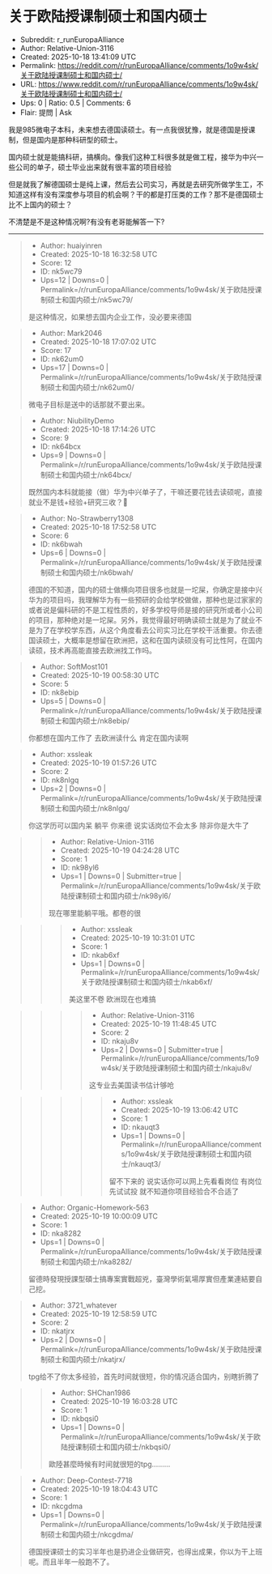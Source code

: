# 关于欧陆授课制硕士和国内硕士

- Subreddit: r_runEuropaAlliance
- Author: Relative-Union-3116
- Created: 2025-10-18 13:41:09 UTC
- Permalink: https://reddit.com/r/runEuropaAlliance/comments/1o9w4sk/关于欧陆授课制硕士和国内硕士/
- URL: https://www.reddit.com/r/runEuropaAlliance/comments/1o9w4sk/关于欧陆授课制硕士和国内硕士/
- Ups: 0 | Ratio: 0.5 | Comments: 6
- Flair: 提問 | Ask


我是985微电子本科，未来想去德国读硕士。有一点我很犹豫，就是德国是授课制，但是国内是那种科研型的硕士。

国内硕士就是能搞科研，搞横向。像我们这种工科很多就是做工程，接华为中兴一些公司的单子，硕士毕业出来就有很丰富的项目经验

但是就我了解德国硕士是纯上课，然后去公司实习，再就是去研究所做学生工，不知道这样有没有深度参与项目的机会啊？干的都是打压类的工作？那不是德国硕士比不上国内的硕士？

不清楚是不是这种情况啊?有没有老哥能解答一下?


---

> - Author: huaiyinren
> - Created: 2025-10-18 16:32:58 UTC
> - Score: 12
> - ID: nk5wc79
> - Ups=12 | Downs=0 | Permalink=/r/runEuropaAlliance/comments/1o9w4sk/关于欧陆授课制硕士和国内硕士/nk5wc79/
>
> 是这种情况，如果想去国内企业工作，没必要来德国

> - Author: Mark2046
> - Created: 2025-10-18 17:07:02 UTC
> - Score: 17
> - ID: nk62um0
> - Ups=17 | Downs=0 | Permalink=/r/runEuropaAlliance/comments/1o9w4sk/关于欧陆授课制硕士和国内硕士/nk62um0/
>
> 微电子目标是送中的话那就不要出来。

> - Author: NiubilityDemo
> - Created: 2025-10-18 17:14:26 UTC
> - Score: 9
> - ID: nk64bcx
> - Ups=9 | Downs=0 | Permalink=/r/runEuropaAlliance/comments/1o9w4sk/关于欧陆授课制硕士和国内硕士/nk64bcx/
>
> 既然国内本科就能接（做）华为中兴单子了，干嘛还要花钱去读硕呢，直接就业不是钱+经验+研究三收？🤔

> - Author: No-Strawberry1308
> - Created: 2025-10-18 17:52:58 UTC
> - Score: 6
> - ID: nk6bwah
> - Ups=6 | Downs=0 | Permalink=/r/runEuropaAlliance/comments/1o9w4sk/关于欧陆授课制硕士和国内硕士/nk6bwah/
>
> 德国的不知道，国内的硕士做横向项目很多也就是一坨屎，你确定是接中兴华为的项目吗，我理解华为有一些预研的会给学校做做，那种也是过家家的或者说是偏科研的不是工程性质的，好多学校导师是接的研究所或者小公司的项目，那种绝对是一坨屎。另外，我觉得最好明确读硕士就是为了就业不是为了在学校学东西，从这个角度看去公司实习比在学校干活重要。你去德国读硕士，大概率是想留在欧洲把，这和在国内读硕没有可比性阿，在国内读硕，技术再高能直接去欧洲找工作吗。

> - Author: SoftMost101
> - Created: 2025-10-19 00:58:30 UTC
> - Score: 5
> - ID: nk8ebip
> - Ups=5 | Downs=0 | Permalink=/r/runEuropaAlliance/comments/1o9w4sk/关于欧陆授课制硕士和国内硕士/nk8ebip/
>
> 你都想在国内工作了 去欧洲读什么 肯定在国内读啊

> - Author: xssleak
> - Created: 2025-10-19 01:57:26 UTC
> - Score: 2
> - ID: nk8nlgq
> - Ups=2 | Downs=0 | Permalink=/r/runEuropaAlliance/comments/1o9w4sk/关于欧陆授课制硕士和国内硕士/nk8nlgq/
>
> 你这学历可以国内呆 躺平 你来德 说实话岗位不会太多 除非你是大牛了

>> - Author: Relative-Union-3116
>> - Created: 2025-10-19 04:24:28 UTC
>> - Score: 1
>> - ID: nk98yl6
>> - Ups=1 | Downs=0 | Submitter=true | Permalink=/r/runEuropaAlliance/comments/1o9w4sk/关于欧陆授课制硕士和国内硕士/nk98yl6/
>>
>> 现在哪里能躺平哦。都卷的很

>>> - Author: xssleak
>>> - Created: 2025-10-19 10:31:01 UTC
>>> - Score: 1
>>> - ID: nkab6xf
>>> - Ups=1 | Downs=0 | Permalink=/r/runEuropaAlliance/comments/1o9w4sk/关于欧陆授课制硕士和国内硕士/nkab6xf/
>>>
>>> 美这里不卷  欧洲现在也难搞

>>>> - Author: Relative-Union-3116
>>>> - Created: 2025-10-19 11:48:45 UTC
>>>> - Score: 2
>>>> - ID: nkaju8v
>>>> - Ups=2 | Downs=0 | Submitter=true | Permalink=/r/runEuropaAlliance/comments/1o9w4sk/关于欧陆授课制硕士和国内硕士/nkaju8v/
>>>>
>>>> 这专业去美国读书估计够呛

>>>>> - Author: xssleak
>>>>> - Created: 2025-10-19 13:06:42 UTC
>>>>> - Score: 1
>>>>> - ID: nkauqt3
>>>>> - Ups=1 | Downs=0 | Permalink=/r/runEuropaAlliance/comments/1o9w4sk/关于欧陆授课制硕士和国内硕士/nkauqt3/
>>>>>
>>>>> 留不下来的 说实话你可以网上先看看岗位 有岗位 先试试投 就不知道你项目经验合不合适了

> - Author: Organic-Homework-563
> - Created: 2025-10-19 10:00:09 UTC
> - Score: 1
> - ID: nka8282
> - Ups=1 | Downs=0 | Permalink=/r/runEuropaAlliance/comments/1o9w4sk/关于欧陆授课制硕士和国内硕士/nka8282/
>
> 留德時發現授課型碩士搞專案實戰超兇，臺灣學術氣場厚實但產業連結要自己挖。

> - Author: 3721_whatever
> - Created: 2025-10-19 12:58:59 UTC
> - Score: 2
> - ID: nkatjrx
> - Ups=2 | Downs=0 | Permalink=/r/runEuropaAlliance/comments/1o9w4sk/关于欧陆授课制硕士和国内硕士/nkatjrx/
>
> tpg给不了你太多经验，首先时间就很短，你的情况适合国内，别瞎折腾了

>> - Author: SHChan1986
>> - Created: 2025-10-19 16:03:28 UTC
>> - Score: 1
>> - ID: nkbqsi0
>> - Ups=1 | Downs=0 | Permalink=/r/runEuropaAlliance/comments/1o9w4sk/关于欧陆授课制硕士和国内硕士/nkbqsi0/
>>
>> 歐陸甚麼時候有时间就很短的tpg.........

> - Author: Deep-Contest-7718
> - Created: 2025-10-19 18:04:43 UTC
> - Score: 1
> - ID: nkcgdma
> - Ups=1 | Downs=0 | Permalink=/r/runEuropaAlliance/comments/1o9w4sk/关于欧陆授课制硕士和国内硕士/nkcgdma/
>
> 德国授课硕士的实习半年也是扔进企业做研究，也得出成果，你以为干上班呢。而且半年一般跑不了。
